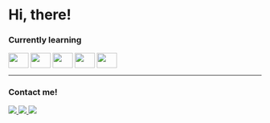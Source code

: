 <link rel="stylesheet" type='text/css' href="https://cdn.jsdelivr.net/gh/devicons/devicon@latest/devicon.min.css"/>
<h1>Hi, there!</h1>

<div>
  <h3>Currently learning</h3>   
  <img align="center" width="40" height="30" src="https://cdn.jsdelivr.net/gh/devicons/devicon/icons/html5/html5-original.svg"/>              
  <img align="center" width="40" height="30" src="https://cdn.jsdelivr.net/gh/devicons/devicon/icons/css3/css3-original.svg"/>
  <img align="center" width="40" height="30" src="https://cdn.jsdelivr.net/gh/devicons/devicon/icons/javascript/javascript-original.svg"/>
  <img align="center" width="40" height="30" src="https://cdn.jsdelivr.net/gh/devicons/devicon/icons/c++/c++-original.svg"/>
  <img align="center" width="40" height="30" src="https://cdn.jsdelivr.net/gh/devicons/devicon/icons/python/python-original.svg"/> 
</div>

<hr>

<div>
<h3>Contact me!</h3>
  <a href="mailto:giovannammatos07@gmail.com" title="Gmail" target="_blank" rel="external">
  <img src="https://img.shields.io/badge/Gmail-D14836?style=for-the-badge&logo=gmail&logoColor=white">
  </a>
 
  <a href="https://www.linkedin.com/in/giovannammatos/" title="LinkedIn" target="_blank" rel="external" >
  <img src="https://img.shields.io/badge/LinkedIn-0077B5?style=for-the-badge&logo=linkedin&logoColor=white"/>
  </a>
  
  <a href="" target="_blank" rel="external">
  <img src="https://img.shields.io/badge/Portfólio-000000?style=for-the-badge&logoColor=white"/>
  </a>
</div>
